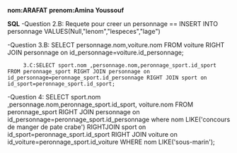**nom:ARAFAT**
**prenom:Amina Youssouf**



**SQL**
-Question 2.B: Requete pour creer un personnage == INSERT INTO personnage VALUES(Null,"lenom","lespeces","lage")

-Question 3.B: SELECT personnage.nom,voiture.nom FROM voiture RIGHT JOIN personnage on id_personnage=voiture.id_personnage;
   

         3.C:SELECT sport.nom ,personnage.nom,peronnage_sport.id_sport FROM peronnage_sport RIGHT JOIN personnage on id_personnage=peronnage_sport.id_personnage RIGHT JOIN sport on id_sport=peronnage_sport.id_sport;


-Question 4:
    SELECT sport.nom ,personnage.nom,peronnage_sport.id_sport, voiture.nom FROM peronnage_sport RIGHT JOIN personnage on id_personnage=peronnage_sport.id_personnage where nom LIKE('concours de manger de pate crabe')  RIGHTJOIN sport on id_sport=peronnage_sport.id_sport RIGHT JOIN voiture on id_voiture=peronnage_sport.id_voiture WHERE nom LIKE('sous-marin');
 
 
  